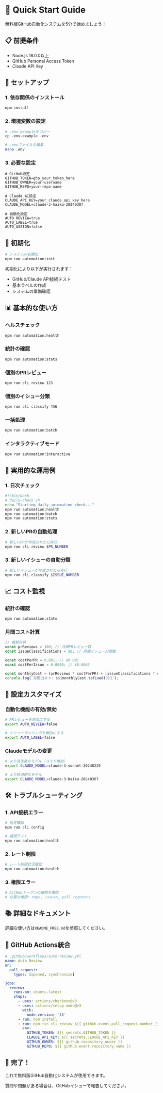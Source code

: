 # 🚀 Quick Start Guide

無料版GitHub自動化システムを5分で始めましょう！

## 📋 前提条件

- Node.js 18.0.0以上
- GitHub Personal Access Token
- Claude API Key

## 🔧 セットアップ

### 1. 依存関係のインストール
```bash
npm install
```

### 2. 環境変数の設定
```bash
# .env.exampleをコピー
cp .env.example .env

# .envファイルを編集
nano .env
```

### 3. 必要な設定
```env
# GitHub設定
GITHUB_TOKEN=ghp_your_token_here
GITHUB_OWNER=your-username
GITHUB_REPO=your-repo-name

# Claude AI設定
CLAUDE_API_KEY=your_claude_api_key_here
CLAUDE_MODEL=claude-3-haiku-20240307

# 自動化設定
AUTO_REVIEW=true
AUTO_LABEL=true
AUTO_ASSIGN=false
```

## 🚀 初期化

```bash
# システムの初期化
npm run automation:init
```

初期化により以下が実行されます：
- GitHub/Claude API接続テスト
- 基本ラベルの作成
- システムの準備確認

## 📊 基本的な使い方

### ヘルスチェック
```bash
npm run automation:health
```

### 統計の確認
```bash
npm run automation:stats
```

### 個別のPRレビュー
```bash
npm run cli review 123
```

### 個別のイシュー分類
```bash
npm run cli classify 456
```

### 一括処理
```bash
npm run automation:batch
```

### インタラクティブモード
```bash
npm run automation:interactive
```

## 🎯 実用的な運用例

### 1. 日次チェック
```bash
#!/bin/bash
# daily-check.sh
echo "Starting daily automation check..."
npm run automation:health
npm run automation:batch
npm run automation:stats
```

### 2. 新しいPRの自動処理
```bash
# 新しいPRが作成されたら実行
npm run cli review $PR_NUMBER
```

### 3. 新しいイシューの自動分類
```bash
# 新しいイシューが作成されたら実行
npm run cli classify $ISSUE_NUMBER
```

## 📈 コスト監視

### 統計の確認
```bash
npm run automation:stats
```

### 月間コスト計算
```javascript
// 概算計算
const prReviews = 100; // 月間PRレビュー数
const issueClassifications = 50; // 月間イシュー分類数

const costPerPR = 0.001; // $0.001
const costPerIssue = 0.0005; // $0.0005

const monthlyCost = (prReviews * costPerPR) + (issueClassifications * costPerIssue);
console.log(`月間コスト: $${monthlyCost.toFixed(3)}`);
```

## 🔧 設定カスタマイズ

### 自動化機能の有効/無効
```bash
# PRレビューを無効にする
export AUTO_REVIEW=false

# イシューラベリングを無効にする
export AUTO_LABEL=false
```

### Claudeモデルの変更
```bash
# より高性能なモデル（コスト増加）
export CLAUDE_MODEL=claude-3-sonnet-20240229

# より経済的なモデル
export CLAUDE_MODEL=claude-3-haiku-20240307
```

## 🛠️ トラブルシューティング

### 1. API接続エラー
```bash
# 設定確認
npm run cli config

# 接続テスト
npm run automation:health
```

### 2. レート制限
```bash
# レート制限状況確認
npm run automation:health
```

### 3. 権限エラー
```bash
# GitHubトークンの権限を確認
# 必要な権限: repo, issues, pull_requests
```

## 📚 詳細なドキュメント

詳細な使い方は`README_FREE.md`を参照してください。

## 🔄 GitHub Actions統合

```yaml
# .github/workflows/auto-review.yml
name: Auto Review
on:
  pull_request:
    types: [opened, synchronize]

jobs:
  review:
    runs-on: ubuntu-latest
    steps:
      - uses: actions/checkout@v3
      - uses: actions/setup-node@v3
        with:
          node-version: '18'
      - run: npm install
      - run: npm run cli review ${{ github.event.pull_request.number }}
        env:
          GITHUB_TOKEN: ${{ secrets.GITHUB_TOKEN }}
          CLAUDE_API_KEY: ${{ secrets.CLAUDE_API_KEY }}
          GITHUB_OWNER: ${{ github.repository_owner }}
          GITHUB_REPO: ${{ github.event.repository.name }}
```

## 🎉 完了！

これで無料版GitHub自動化システムが使用できます。

質問や問題がある場合は、GitHubイシューで報告してください。